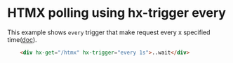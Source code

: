 # HTMX polling using hx-trigger every 

This example shows `every` trigger that make request every x specified time([doc](https://v2-0v2-0.htmx.org/docs/#polling)). 

```html
    <div hx-get="/htmx" hx-trigger="every 1s">..wait</div>
```

